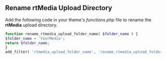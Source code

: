 ## Rename rtMedia Upload Directory

Add the following code in your theme's *functions.php* file to rename the **rtMedia** upload directory.

```php
function rename_rtmedia_upload_folder_name( $folder_name ) {
$folder_name = 'YourMedia';
return $folder_name;
}
add_filter( 'rtmedia_upload_folder_name', 'rename_rtmedia_upload_folder_name', 99, 1 );
```
